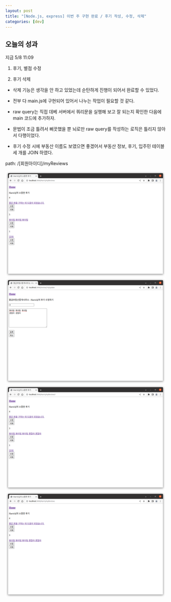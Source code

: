 ```yaml
---
layout: post
title: "[Node.js, express] 이번 주 구현 완료 / 후기 작성, 수정, 삭제"
categories: [dev]
---
```


## 오늘의 성과

지금 5/8 11:09

1. 후기, 별점 수정

2. 후기 삭제

- 삭제 기능은 생각을 안 하고 있었는데 순탄하게 진행이 되어서 완료할 수 있었다.

- 전부 다 main.js에 구현되어 있어서 나누는 작업이 필요할 것 같다.

- raw query는 직접 데베 서버에서 쿼리문을 실행해 보고 잘 되는지 확인한 다음에 main 코드에 추가하자.

- 문법이 조금 틀려서 삐끗했을 뿐 뇌로만 raw query를 작성하는 로직은 틀리지 않아서 다행이었다.

- 후기 수정 시에 부동산 이름도 보였으면 좋겠어서 부동산 정보, 후기, 입주민 테이블 세 개를 JOIN 하였다.

path: /[회원아이디]/myReviews

<img src='../attachment/230508/Screenshot_residentReview.png'>

<img src='../attachment/230508/Screenshot_update.png'>

<img src='../attachment/230508/Screenshot_updateResult.png'>

<img src='../attachment/230508/Screenshot_delete.png'>